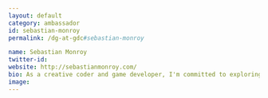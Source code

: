```yaml
---
layout: default
category: ambassador
id: sebastian-monroy
permalink: /dg-at-gdc#sebastian-monroy

name: Sebastian Monroy
twitter-id:
website: http://sebastianmonroy.com/
bio: As a creative coder and game developer, I'm committed to exploring the connective capabilities of interactive digital media, installations, and video games.
image:
---
```

